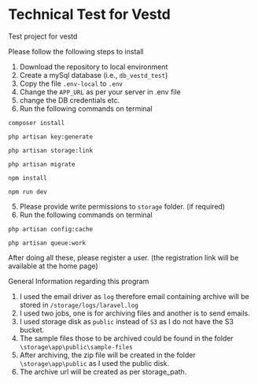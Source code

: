 # Technical Test for Vestd
Test project for vestd

Please follow the following steps to install
1. Download the repository to local environment
2. Create a mySql database (i.e., `db_vestd_test`)
3. Copy the file `.env-local` to `.env`
4. Change the `APP_URL` as per your server in .env file
5. change the DB credentials etc.
6. Run the following commands on terminal  

```
composer install
```
```
php artisan key:generate
```
```
php artisan storage:link
```
```
php artisan migrate  
```
```
npm install  
```
```
npm run dev  
```
 
5. Please provide write permissions to `storage` folder. (if required)
6. Run the following commands on terminal  
```
php artisan config:cache  
```
```
php artisan queue:work  
```  
After doing all these, please register a user. (the registration link will be available at the home page)

General Information regarding this program  

1. I used the email driver as `log` therefore email containing archive will be stored in `/storage/logs/laravel.log`
2. I used two jobs, one is for archiving files and another is to send emails.
3. I used storage disk as `public` instead of `S3` as I do not have the S3 bucket.
4. The sample files those to be archived could be found in the folder `\storage\app\public\sample-files`
5. After archiving, the zip file will be created in the folder `\storage\app\public` as I used the public disk.
6. The archive url will be created as per storage_path.


